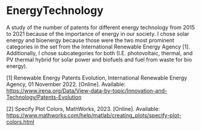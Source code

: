 # EnergyTechnology

A study of the number of patents for different energy technology from 2015 to 2021 because of the importance of energy in our society. I chose solar energy and bioenergy because those were the two most prominent categories in the set from the International Renewable Energy Agency [1]. Additionally, I chose subcategories for both (I.E. photovoltaic, thermal, and PV thermal hybrid for solar power and biofuels and fuel from waste for bio energy).


[1] Renewable Energy Patents Evolution, International Renewable Energy Agency, 01                        November 2022. [Online]. Available: https://www.irena.org/Data/View-data-by-topic/Innovation-and-Technology/Patents-Evolution  

[2] Specify Plot Colors, MathWorks, 2023. [Online]. Available: https://www.mathworks.com/help/matlab/creating_plots/specify-plot-colors.html   
